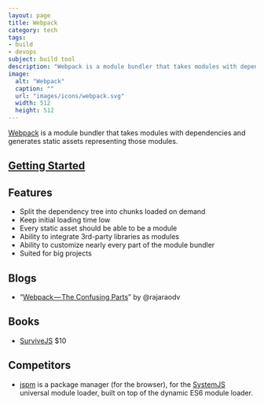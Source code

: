 ```yaml
---
layout: page
title: Webpack
category: tech
tags:
- build
- devops
subject: build tool
description: "Webpack is a module bundler that takes modules with dependencies and generates static assets representing those modules."
image:
  alt: "Webpack"
  caption: ""
  url: "images/icons/webpack.svg"
  width: 512
  height: 512
---
```


[Webpack](https://webpack.github.io/)
is a module bundler that takes modules with dependencies and generates static assets representing those modules.

## [Getting Started](https://webpack.github.io/docs/tutorials/getting-started/)

Features
--------
* Split the dependency tree into chunks loaded on demand
* Keep initial loading time low
* Every static asset should be able to be a module
* Ability to integrate 3rd-party libraries as modules
* Ability to customize nearly every part of the module bundler
* Suited for big projects

Blogs
-----
* “[Webpack — The Confusing Parts](https://medium.com/@rajaraodv/webpack-the-confusing-parts-58712f8fcad9#.h1buufpky)”
by @rajaraodv

Books
-----
* [SurviveJS](http://survivejs.com/) $10

Competitors
-----------
* [jspm](http://jspm.io/) is a package manager (for the browser), for the [SystemJS](https://github.com/systemjs/systemjs) universal module loader, built on top of the dynamic ES6 module loader.
